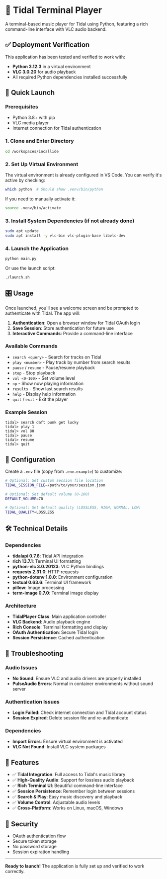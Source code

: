# 🎵 Tidal Terminal Player

A terminal-based music player for Tidal using Python, featuring a rich command-line interface with VLC audio backend.

## ✅ Deployment Verification

This application has been tested and verified to work with:
- **Python 3.12.3** in a virtual environment
- **VLC 3.0.20** for audio playback
- All required Python dependencies installed successfully

## 🚀 Quick Launch

### Prerequisites
- Python 3.8+ with pip
- VLC media player
- Internet connection for Tidal authentication

### 1. Clone and Enter Directory
```bash
cd /workspaces/incallide
```

### 2. Set Up Virtual Environment
The virtual environment is already configured in VS Code. You can verify it's active by checking:
```bash
which python  # Should show .venv/bin/python
```

If you need to manually activate it:
```bash
source .venv/bin/activate
```

### 3. Install System Dependencies (if not already done)
```bash
sudo apt update
sudo apt install -y vlc-bin vlc-plugin-base libvlc-dev
```

### 4. Launch the Application
```bash
python main.py
```

Or use the launch script:
```bash
./launch.sh
```

## 🎛️ Usage

Once launched, you'll see a welcome screen and be prompted to authenticate with Tidal. The app will:

1. **Authentication**: Open a browser window for Tidal OAuth login
2. **Save Session**: Store authentication for future use
3. **Interactive Commands**: Provide a command-line interface

### Available Commands

- `search <query>` - Search for tracks on Tidal
- `play <number>` - Play track by number from search results
- `pause` / `resume` - Pause/resume playback
- `stop` - Stop playback
- `vol <0-100>` - Set volume level
- `np` - Show now playing information
- `results` - Show last search results
- `help` - Display help information
- `quit` / `exit` - Exit the player

### Example Session
```
tidal> search daft punk get lucky
tidal> play 1
tidal> vol 80
tidal> pause
tidal> resume
tidal> quit
```

## 🔧 Configuration

Create a `.env` file (copy from `.env.example`) to customize:

```bash
# Optional: Set custom session file location
TIDAL_SESSION_FILE=/path/to/your/session.json

# Optional: Set default volume (0-100)
DEFAULT_VOLUME=70

# Optional: Set default quality (LOSSLESS, HIGH, NORMAL, LOW)
TIDAL_QUALITY=LOSSLESS
```

## 🛠️ Technical Details

### Dependencies
- **tidalapi 0.7.6**: Tidal API integration
- **rich 13.7.1**: Terminal UI formatting
- **python-vlc 3.0.20123**: VLC Python bindings
- **requests 2.31.0**: HTTP requests
- **python-dotenv 1.0.0**: Environment configuration
- **textual 0.63.6**: Terminal UI framework
- **pillow**: Image processing
- **term-image 0.7.0**: Terminal image display

### Architecture
- **TidalPlayer Class**: Main application controller
- **VLC Backend**: Audio playback engine
- **Rich Console**: Terminal formatting and display
- **OAuth Authentication**: Secure Tidal login
- **Session Persistence**: Cached authentication

## 🐛 Troubleshooting

### Audio Issues
- **No Sound**: Ensure VLC and audio drivers are properly installed
- **PulseAudio Errors**: Normal in container environments without sound server

### Authentication Issues
- **Login Failed**: Check internet connection and Tidal account status
- **Session Expired**: Delete session file and re-authenticate

### Dependencies
- **Import Errors**: Ensure virtual environment is activated
- **VLC Not Found**: Install VLC system packages

## 📱 Features

- ✅ **Tidal Integration**: Full access to Tidal's music library
- ✅ **High-Quality Audio**: Support for lossless audio playback
- ✅ **Rich Terminal UI**: Beautiful command-line interface
- ✅ **Session Persistence**: Remember login between sessions
- ✅ **Search & Play**: Easy music discovery and playback
- ✅ **Volume Control**: Adjustable audio levels
- ✅ **Cross-Platform**: Works on Linux, macOS, Windows

## 🔐 Security

- OAuth authentication flow
- Secure token storage
- No password storage
- Session expiration handling

---

**Ready to launch!** The application is fully set up and verified to work correctly.
